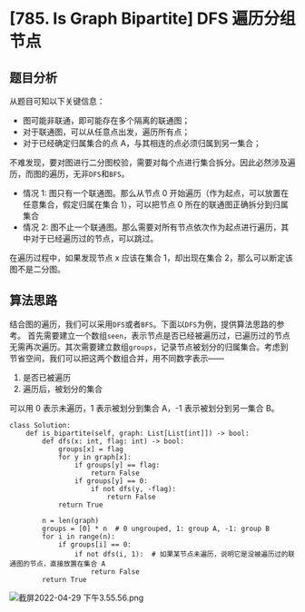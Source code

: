 # [785. Is Graph Bipartite] DFS 遍历分组节点

## 题目分析

从题目可知以下关键信息：

- 图可能非联通，即可能存在多个隔离的联通图；
- 对于联通图，可以从任意点出发，遍历所有点；
- 对于已经确定归属集合的点 A，与其相连的点必须归属到另一集合；

不难发现，要对图进行二分图校验，需要对每个点进行集合拆分。因此必然涉及遍历，而图的遍历，无非`DFS`和`BFS`。

 - 情况 1: 图只有一个联通图。那么从节点 0 开始遍历（作为起点，可以放置在任意集合，假定归属在集合 1），可以把节点 0 所在的联通图正确拆分到归属集合
 - 情况 2: 图不止一个联通图。那么需要对所有节点依次作为起点进行遍历，其中对于已经遍历过的节点，可以跳过。

在遍历过程中，如果发现节点 x 应该在集合 1，却出现在集合 2，那么可以断定该图不是二分图。

## 算法思路

结合图的遍历，我们可以采用`DFS`或者`BFS`。下面以`DFS`为例，提供算法思路的参考。
首先需要建立一个数组`seen`，表示节点是否已经被遍历过，已遍历过的节点无需再次遍历。其次需要建立数组`groups`，记录节点被划分的归属集合。考虑到节省空间，我们可以把这两个数组合并，用不同数字表示——

1. 是否已被遍历
2. 遍历后，被划分的集合

可以用 0 表示未遍历，1 表示被划分到集合 A，-1 表示被划分到另一集合 B。

```python3
class Solution:
    def is_bipartite(self, graph: List[List[int]]) -> bool:
        def dfs(x: int, flag: int) -> bool:
            groups[x] = flag
            for y in graph[x]:
                if groups[y] == flag:
                    return False
                if groups[y] == 0:
                    if not dfs(y, -flag):
                        return False
            return True

        n = len(graph)
        groups = [0] * n  # 0 ungrouped, 1: group A, -1: group B
        for i in range(n):
            if groups[i] == 0:
                if not dfs(i, 1):  # 如果某节点未遍历，说明它是没被遍历过的联通图的节点，直接放置在集合 A
                    return False
        return True
```

![截屏2022-04-29 下午3.55.56.png](https://pic.leetcode-cn.com/1651218973-kylziO-%E6%88%AA%E5%B1%8F2022-04-29%20%E4%B8%8B%E5%8D%883.55.56.png)